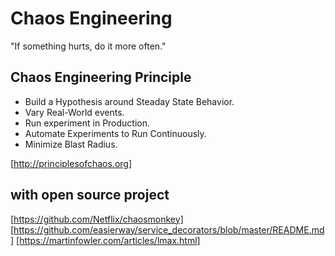 
# Chaos Engineering

"If something hurts, do it more often."

## Chaos Engineering  Principle

- Build a Hypothesis around Steaday State Behavior.
- Vary Real-World events.
- Run experiment in Production.
- Automate Experiments to Run Continuously.
- Minimize Blast Radius.

[http://principlesofchaos.org]

## with open source project

[https://github.com/Netflix/chaosmonkey]
[https://github.com/easierway/service_decorators/blob/master/README.md]
[https://martinfowler.com/articles/lmax.html]
